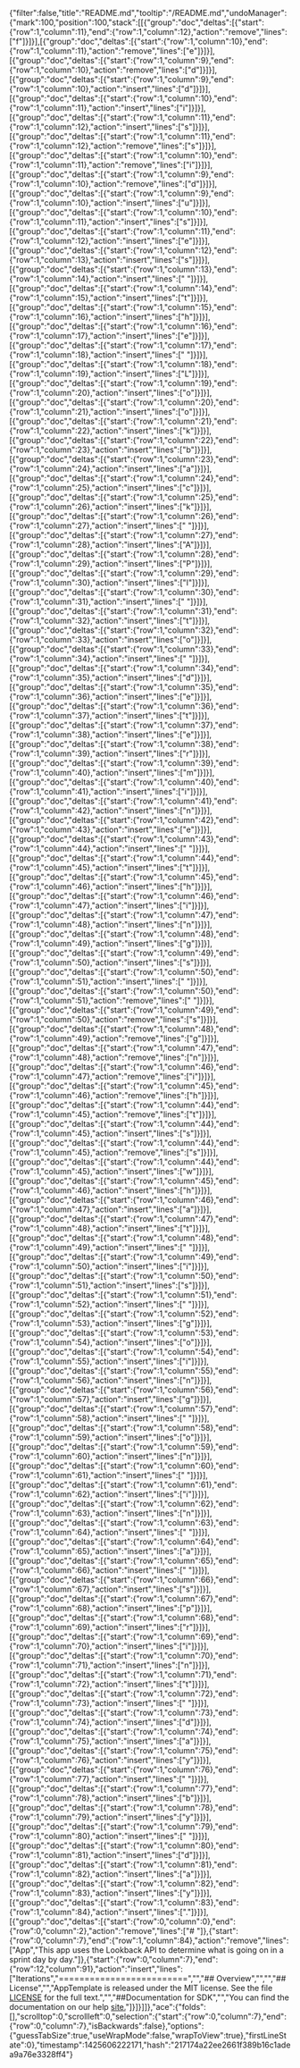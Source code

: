 {"filter":false,"title":"README.md","tooltip":"/README.md","undoManager":{"mark":100,"position":100,"stack":[[{"group":"doc","deltas":[{"start":{"row":1,"column":11},"end":{"row":1,"column":12},"action":"remove","lines":["f"]}]}],[{"group":"doc","deltas":[{"start":{"row":1,"column":10},"end":{"row":1,"column":11},"action":"remove","lines":["e"]}]}],[{"group":"doc","deltas":[{"start":{"row":1,"column":9},"end":{"row":1,"column":10},"action":"remove","lines":["d"]}]}],[{"group":"doc","deltas":[{"start":{"row":1,"column":9},"end":{"row":1,"column":10},"action":"insert","lines":["d"]}]}],[{"group":"doc","deltas":[{"start":{"row":1,"column":10},"end":{"row":1,"column":11},"action":"insert","lines":["i"]}]}],[{"group":"doc","deltas":[{"start":{"row":1,"column":11},"end":{"row":1,"column":12},"action":"insert","lines":["s"]}]}],[{"group":"doc","deltas":[{"start":{"row":1,"column":11},"end":{"row":1,"column":12},"action":"remove","lines":["s"]}]}],[{"group":"doc","deltas":[{"start":{"row":1,"column":10},"end":{"row":1,"column":11},"action":"remove","lines":["i"]}]}],[{"group":"doc","deltas":[{"start":{"row":1,"column":9},"end":{"row":1,"column":10},"action":"remove","lines":["d"]}]}],[{"group":"doc","deltas":[{"start":{"row":1,"column":9},"end":{"row":1,"column":10},"action":"insert","lines":["u"]}]}],[{"group":"doc","deltas":[{"start":{"row":1,"column":10},"end":{"row":1,"column":11},"action":"insert","lines":["s"]}]}],[{"group":"doc","deltas":[{"start":{"row":1,"column":11},"end":{"row":1,"column":12},"action":"insert","lines":["e"]}]}],[{"group":"doc","deltas":[{"start":{"row":1,"column":12},"end":{"row":1,"column":13},"action":"insert","lines":["s"]}]}],[{"group":"doc","deltas":[{"start":{"row":1,"column":13},"end":{"row":1,"column":14},"action":"insert","lines":[" "]}]}],[{"group":"doc","deltas":[{"start":{"row":1,"column":14},"end":{"row":1,"column":15},"action":"insert","lines":["t"]}]}],[{"group":"doc","deltas":[{"start":{"row":1,"column":15},"end":{"row":1,"column":16},"action":"insert","lines":["h"]}]}],[{"group":"doc","deltas":[{"start":{"row":1,"column":16},"end":{"row":1,"column":17},"action":"insert","lines":["e"]}]}],[{"group":"doc","deltas":[{"start":{"row":1,"column":17},"end":{"row":1,"column":18},"action":"insert","lines":[" "]}]}],[{"group":"doc","deltas":[{"start":{"row":1,"column":18},"end":{"row":1,"column":19},"action":"insert","lines":["L"]}]}],[{"group":"doc","deltas":[{"start":{"row":1,"column":19},"end":{"row":1,"column":20},"action":"insert","lines":["o"]}]}],[{"group":"doc","deltas":[{"start":{"row":1,"column":20},"end":{"row":1,"column":21},"action":"insert","lines":["o"]}]}],[{"group":"doc","deltas":[{"start":{"row":1,"column":21},"end":{"row":1,"column":22},"action":"insert","lines":["k"]}]}],[{"group":"doc","deltas":[{"start":{"row":1,"column":22},"end":{"row":1,"column":23},"action":"insert","lines":["b"]}]}],[{"group":"doc","deltas":[{"start":{"row":1,"column":23},"end":{"row":1,"column":24},"action":"insert","lines":["a"]}]}],[{"group":"doc","deltas":[{"start":{"row":1,"column":24},"end":{"row":1,"column":25},"action":"insert","lines":["c"]}]}],[{"group":"doc","deltas":[{"start":{"row":1,"column":25},"end":{"row":1,"column":26},"action":"insert","lines":["k"]}]}],[{"group":"doc","deltas":[{"start":{"row":1,"column":26},"end":{"row":1,"column":27},"action":"insert","lines":[" "]}]}],[{"group":"doc","deltas":[{"start":{"row":1,"column":27},"end":{"row":1,"column":28},"action":"insert","lines":["A"]}]}],[{"group":"doc","deltas":[{"start":{"row":1,"column":28},"end":{"row":1,"column":29},"action":"insert","lines":["P"]}]}],[{"group":"doc","deltas":[{"start":{"row":1,"column":29},"end":{"row":1,"column":30},"action":"insert","lines":["I"]}]}],[{"group":"doc","deltas":[{"start":{"row":1,"column":30},"end":{"row":1,"column":31},"action":"insert","lines":[" "]}]}],[{"group":"doc","deltas":[{"start":{"row":1,"column":31},"end":{"row":1,"column":32},"action":"insert","lines":["t"]}]}],[{"group":"doc","deltas":[{"start":{"row":1,"column":32},"end":{"row":1,"column":33},"action":"insert","lines":["o"]}]}],[{"group":"doc","deltas":[{"start":{"row":1,"column":33},"end":{"row":1,"column":34},"action":"insert","lines":[" "]}]}],[{"group":"doc","deltas":[{"start":{"row":1,"column":34},"end":{"row":1,"column":35},"action":"insert","lines":["d"]}]}],[{"group":"doc","deltas":[{"start":{"row":1,"column":35},"end":{"row":1,"column":36},"action":"insert","lines":["e"]}]}],[{"group":"doc","deltas":[{"start":{"row":1,"column":36},"end":{"row":1,"column":37},"action":"insert","lines":["t"]}]}],[{"group":"doc","deltas":[{"start":{"row":1,"column":37},"end":{"row":1,"column":38},"action":"insert","lines":["e"]}]}],[{"group":"doc","deltas":[{"start":{"row":1,"column":38},"end":{"row":1,"column":39},"action":"insert","lines":["r"]}]}],[{"group":"doc","deltas":[{"start":{"row":1,"column":39},"end":{"row":1,"column":40},"action":"insert","lines":["m"]}]}],[{"group":"doc","deltas":[{"start":{"row":1,"column":40},"end":{"row":1,"column":41},"action":"insert","lines":["i"]}]}],[{"group":"doc","deltas":[{"start":{"row":1,"column":41},"end":{"row":1,"column":42},"action":"insert","lines":["n"]}]}],[{"group":"doc","deltas":[{"start":{"row":1,"column":42},"end":{"row":1,"column":43},"action":"insert","lines":["e"]}]}],[{"group":"doc","deltas":[{"start":{"row":1,"column":43},"end":{"row":1,"column":44},"action":"insert","lines":[" "]}]}],[{"group":"doc","deltas":[{"start":{"row":1,"column":44},"end":{"row":1,"column":45},"action":"insert","lines":["t"]}]}],[{"group":"doc","deltas":[{"start":{"row":1,"column":45},"end":{"row":1,"column":46},"action":"insert","lines":["h"]}]}],[{"group":"doc","deltas":[{"start":{"row":1,"column":46},"end":{"row":1,"column":47},"action":"insert","lines":["i"]}]}],[{"group":"doc","deltas":[{"start":{"row":1,"column":47},"end":{"row":1,"column":48},"action":"insert","lines":["n"]}]}],[{"group":"doc","deltas":[{"start":{"row":1,"column":48},"end":{"row":1,"column":49},"action":"insert","lines":["g"]}]}],[{"group":"doc","deltas":[{"start":{"row":1,"column":49},"end":{"row":1,"column":50},"action":"insert","lines":["s"]}]}],[{"group":"doc","deltas":[{"start":{"row":1,"column":50},"end":{"row":1,"column":51},"action":"insert","lines":[" "]}]}],[{"group":"doc","deltas":[{"start":{"row":1,"column":50},"end":{"row":1,"column":51},"action":"remove","lines":[" "]}]}],[{"group":"doc","deltas":[{"start":{"row":1,"column":49},"end":{"row":1,"column":50},"action":"remove","lines":["s"]}]}],[{"group":"doc","deltas":[{"start":{"row":1,"column":48},"end":{"row":1,"column":49},"action":"remove","lines":["g"]}]}],[{"group":"doc","deltas":[{"start":{"row":1,"column":47},"end":{"row":1,"column":48},"action":"remove","lines":["n"]}]}],[{"group":"doc","deltas":[{"start":{"row":1,"column":46},"end":{"row":1,"column":47},"action":"remove","lines":["i"]}]}],[{"group":"doc","deltas":[{"start":{"row":1,"column":45},"end":{"row":1,"column":46},"action":"remove","lines":["h"]}]}],[{"group":"doc","deltas":[{"start":{"row":1,"column":44},"end":{"row":1,"column":45},"action":"remove","lines":["t"]}]}],[{"group":"doc","deltas":[{"start":{"row":1,"column":44},"end":{"row":1,"column":45},"action":"insert","lines":["s"]}]}],[{"group":"doc","deltas":[{"start":{"row":1,"column":44},"end":{"row":1,"column":45},"action":"remove","lines":["s"]}]}],[{"group":"doc","deltas":[{"start":{"row":1,"column":44},"end":{"row":1,"column":45},"action":"insert","lines":["w"]}]}],[{"group":"doc","deltas":[{"start":{"row":1,"column":45},"end":{"row":1,"column":46},"action":"insert","lines":["h"]}]}],[{"group":"doc","deltas":[{"start":{"row":1,"column":46},"end":{"row":1,"column":47},"action":"insert","lines":["a"]}]}],[{"group":"doc","deltas":[{"start":{"row":1,"column":47},"end":{"row":1,"column":48},"action":"insert","lines":["t"]}]}],[{"group":"doc","deltas":[{"start":{"row":1,"column":48},"end":{"row":1,"column":49},"action":"insert","lines":[" "]}]}],[{"group":"doc","deltas":[{"start":{"row":1,"column":49},"end":{"row":1,"column":50},"action":"insert","lines":["i"]}]}],[{"group":"doc","deltas":[{"start":{"row":1,"column":50},"end":{"row":1,"column":51},"action":"insert","lines":["s"]}]}],[{"group":"doc","deltas":[{"start":{"row":1,"column":51},"end":{"row":1,"column":52},"action":"insert","lines":[" "]}]}],[{"group":"doc","deltas":[{"start":{"row":1,"column":52},"end":{"row":1,"column":53},"action":"insert","lines":["g"]}]}],[{"group":"doc","deltas":[{"start":{"row":1,"column":53},"end":{"row":1,"column":54},"action":"insert","lines":["o"]}]}],[{"group":"doc","deltas":[{"start":{"row":1,"column":54},"end":{"row":1,"column":55},"action":"insert","lines":["i"]}]}],[{"group":"doc","deltas":[{"start":{"row":1,"column":55},"end":{"row":1,"column":56},"action":"insert","lines":["n"]}]}],[{"group":"doc","deltas":[{"start":{"row":1,"column":56},"end":{"row":1,"column":57},"action":"insert","lines":["g"]}]}],[{"group":"doc","deltas":[{"start":{"row":1,"column":57},"end":{"row":1,"column":58},"action":"insert","lines":[" "]}]}],[{"group":"doc","deltas":[{"start":{"row":1,"column":58},"end":{"row":1,"column":59},"action":"insert","lines":["o"]}]}],[{"group":"doc","deltas":[{"start":{"row":1,"column":59},"end":{"row":1,"column":60},"action":"insert","lines":["n"]}]}],[{"group":"doc","deltas":[{"start":{"row":1,"column":60},"end":{"row":1,"column":61},"action":"insert","lines":[" "]}]}],[{"group":"doc","deltas":[{"start":{"row":1,"column":61},"end":{"row":1,"column":62},"action":"insert","lines":["i"]}]}],[{"group":"doc","deltas":[{"start":{"row":1,"column":62},"end":{"row":1,"column":63},"action":"insert","lines":["n"]}]}],[{"group":"doc","deltas":[{"start":{"row":1,"column":63},"end":{"row":1,"column":64},"action":"insert","lines":[" "]}]}],[{"group":"doc","deltas":[{"start":{"row":1,"column":64},"end":{"row":1,"column":65},"action":"insert","lines":["a"]}]}],[{"group":"doc","deltas":[{"start":{"row":1,"column":65},"end":{"row":1,"column":66},"action":"insert","lines":[" "]}]}],[{"group":"doc","deltas":[{"start":{"row":1,"column":66},"end":{"row":1,"column":67},"action":"insert","lines":["s"]}]}],[{"group":"doc","deltas":[{"start":{"row":1,"column":67},"end":{"row":1,"column":68},"action":"insert","lines":["p"]}]}],[{"group":"doc","deltas":[{"start":{"row":1,"column":68},"end":{"row":1,"column":69},"action":"insert","lines":["r"]}]}],[{"group":"doc","deltas":[{"start":{"row":1,"column":69},"end":{"row":1,"column":70},"action":"insert","lines":["i"]}]}],[{"group":"doc","deltas":[{"start":{"row":1,"column":70},"end":{"row":1,"column":71},"action":"insert","lines":["n"]}]}],[{"group":"doc","deltas":[{"start":{"row":1,"column":71},"end":{"row":1,"column":72},"action":"insert","lines":["t"]}]}],[{"group":"doc","deltas":[{"start":{"row":1,"column":72},"end":{"row":1,"column":73},"action":"insert","lines":[" "]}]}],[{"group":"doc","deltas":[{"start":{"row":1,"column":73},"end":{"row":1,"column":74},"action":"insert","lines":["d"]}]}],[{"group":"doc","deltas":[{"start":{"row":1,"column":74},"end":{"row":1,"column":75},"action":"insert","lines":["a"]}]}],[{"group":"doc","deltas":[{"start":{"row":1,"column":75},"end":{"row":1,"column":76},"action":"insert","lines":["y"]}]}],[{"group":"doc","deltas":[{"start":{"row":1,"column":76},"end":{"row":1,"column":77},"action":"insert","lines":[" "]}]}],[{"group":"doc","deltas":[{"start":{"row":1,"column":77},"end":{"row":1,"column":78},"action":"insert","lines":["b"]}]}],[{"group":"doc","deltas":[{"start":{"row":1,"column":78},"end":{"row":1,"column":79},"action":"insert","lines":["y"]}]}],[{"group":"doc","deltas":[{"start":{"row":1,"column":79},"end":{"row":1,"column":80},"action":"insert","lines":[" "]}]}],[{"group":"doc","deltas":[{"start":{"row":1,"column":80},"end":{"row":1,"column":81},"action":"insert","lines":["d"]}]}],[{"group":"doc","deltas":[{"start":{"row":1,"column":81},"end":{"row":1,"column":82},"action":"insert","lines":["a"]}]}],[{"group":"doc","deltas":[{"start":{"row":1,"column":82},"end":{"row":1,"column":83},"action":"insert","lines":["y"]}]}],[{"group":"doc","deltas":[{"start":{"row":1,"column":83},"end":{"row":1,"column":84},"action":"insert","lines":["."]}]}],[{"group":"doc","deltas":[{"start":{"row":0,"column":0},"end":{"row":0,"column":2},"action":"remove","lines":["# "]},{"start":{"row":0,"column":7},"end":{"row":1,"column":84},"action":"remove","lines":["App","This app uses the Lookback API to determine what is going on in a sprint day by day."]},{"start":{"row":0,"column":7},"end":{"row":12,"column":91},"action":"insert","lines":["Iterations","=========================","","## Overview","","","## License","","AppTemplate is released under the MIT license.  See the file [LICENSE](./LICENSE) for the full text.","","##Documentation for SDK","","You can find the documentation on our help [site.](https://help.rallydev.com/apps/2.0/doc/)"]}]}]]},"ace":{"folds":[],"scrolltop":0,"scrollleft":0,"selection":{"start":{"row":0,"column":7},"end":{"row":0,"column":7},"isBackwards":false},"options":{"guessTabSize":true,"useWrapMode":false,"wrapToView":true},"firstLineState":0},"timestamp":1425606222171,"hash":"217174a22ee2661f389b16c1adea9a76e3328ff4"}